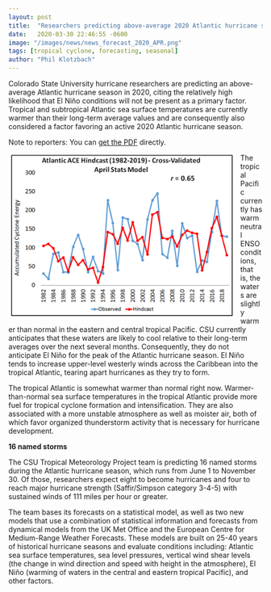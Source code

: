 ```yaml
---
layout: post
title:  "Researchers predicting above-average 2020 Atlantic hurricane season"
date:   2020-03-30 22:46:55 -0600
image: "/images/news/news_forecast_2020_APR.png"
tags: [tropical cyclone, forecasting, seasonal]
author: "Phil Klotzbach"
---
```


Colorado State University hurricane researchers are predicting an above-average Atlantic hurricane season in 2020, citing the relatively high likelihood that El Niño conditions will not be present as a primary factor. Tropical and subtropical Atlantic sea surface temperatures are currently warmer than their long-term average values and are consequently also considered a factor favoring an active 2020 Atlantic hurricane season.

Note to reporters: You can [get the PDF](/Forecast/2020-04-pressrelease.pdf) directly.

<!--more-->

<img src="/images/news/news_forecast_2020_APR.png"
     alt="news image"
     style="float: left; margin-right: 10px; width: 450px" />

The tropical Pacific currently has warm neutral ENSO conditions, that is, the waters are slightly warmer than normal in the eastern and central tropical Pacific.  CSU currently anticipates that these waters are likely to cool relative to their long-term averages over the next several months. Consequently, they do not anticipate El Niño for the peak of the Atlantic hurricane season. El Niño tends to increase upper-level westerly winds across the Caribbean into the tropical Atlantic, tearing apart hurricanes as they try to form.


The tropical Atlantic is somewhat warmer than normal right now. Warmer-than-normal sea surface temperatures in the tropical Atlantic provide more fuel for tropical cyclone formation and intensification. They are also associated with a more unstable atmosphere as well as moister air, both of which favor organized thunderstorm activity that is necessary for hurricane development.

**16 named storms**

The CSU Tropical Meteorology Project team is predicting 16 named storms during the Atlantic hurricane season, which runs from June 1 to November 30. Of those, researchers expect eight to become hurricanes and four to reach major hurricane strength (Saffir/Simpson category 3-4-5) with sustained winds of 111 miles per hour or greater.


The team bases its forecasts on a statistical model, as well as two new models that use a combination of statistical information and forecasts from dynamical models from the UK Met Office and the European Centre for Medium-Range Weather Forecasts. These models are built on 25-40 years of historical hurricane seasons and evaluate conditions including: Atlantic sea surface temperatures, sea level pressures, vertical wind shear levels (the change in wind direction and speed with height in the atmosphere), El Niño (warming of waters in the central and eastern tropical Pacific), and other factors.
